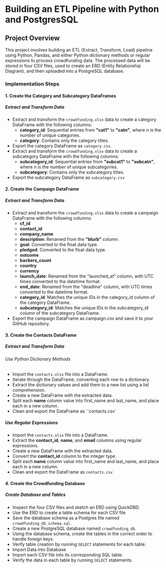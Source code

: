 # Building an ETL Pipeline with Python and PostgresSQL

## Project Overview
This project involves building an ETL (Extract, Transform, Load) pipeline using Python, Pandas, and either Python dictionary methods or regular expressions to process crowdfunding data. The processed data will be stored in four CSV files, used to create an ERD (Entity Relationship Diagram), and then uploaded into a PostgreSQL database.

### Implementation Steps
#### 1. Create the Category and Subcategory DataFrames
##### Extract and Transform Data
- Extract and transform the `crowdfunding.xlsx` data to create a category DataFrame with the following columns:
    - **category_id**: Sequential entries from **"cat1"** to **"cat*n*"**, where *n* is the number of unique categories.
    - **category**: Contains only the category titles.
- Export the category DataFrame as `category.csv`.
- Extract and transform the `crowdfunding.xlsx` data to create a         subcategory DataFrame with the following columns:
    - **subcategory_id**: Sequential entries from **"subcat1"** to **"subcat*n*"**, where *n* is the number of unique subcategories.
    - **subcategory**: Contains only the subcategory titles.
- Export the subcategory DataFrame as `subcategory.csv`

#### 2. Create the Campaign DataFrame
##### Extract and Transform Data
- Extract and transform the `crowdfunding.xlsx` data to create a campaign DataFrame with the following columns:
    - **cf_id**
    - **contact_id**
    - **company_name**
    - **description**: Renamed from the **"blurb"** column.
    - **goal**: Converted to the float data type.
    - **pledged**: Converted to the float data type.
    - **outcome**
    - **backers_count**
    - **country**
    - **currency**
    - **launch_date**: Renamed from the "launched_at" column, with UTC times converted to the datetime format.
    - **end_date**: Renamed from the "deadline" column, with UTC times converted to the datetime format.
    - **category_id**: Matches the unique IDs in the category_id column of the category DataFrame.
    - **subcategory_id**: Matches the unique IDs in the subcategory_id column of the subcategory DataFrame.
- Export the campaign DataFrame as campaign.csv and save it to your GitHub repository.

#### 3. Create the Contacts DataFrame
##### Extract and Transform Data
###### Use Python Dictionary Methods
- Import the `contacts.xlsx` file into a DataFrame.
- Iterate through the DataFrame, converting each row to a dictionary.
- Extract the dictionary values and add them to a new list using a list comprehension.
- Create a new DataFrame with the extracted data.
- Split each **name** column value into first_name and last_name, and place each in a new column.
- Clean and export the DataFrame as ``contacts.csv` 

##### Use Regular Expressions
- Import the `contacts.xlsx` file into a DataFrame.
- Extract the **contact_id**, **name**, and **email** columns using regular expressions.
- Create a new DataFrame with the extracted data.
- Convert the **contact_id** column to the integer type.
- Split each **name** column value into first_name and last_name, and place each in a new column.
- Clean and export the DataFrame as `contacts.csv` 

#### 4. Create the Crowdfunding Database
##### Create Database and Tables
- Inspect the four CSV files and sketch an ERD using QuickDBD.
- Use the ERD to create a table schema for each CSV file
- Save the database schema as a Postgres file named `crowdfunding_db_schema.sql`.
- Create a new PostgreSQL database named `crowdfunding_db`.
- Using the database schema, create the tables in the correct order to handle foreign keys.
- Verify table creation by running `SELECT` statements for each table.
- Import Data into Database
- Import each CSV file into its corresponding SQL table.
- Verify the data in each table by running `SELECT` statements.